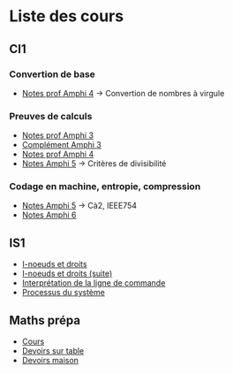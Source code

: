# Liste des cours

## CI1
### Convertion de base
- [Notes prof Amphi 4](https://github.com/Shewiiii/DL-Maths-Info-PC-L1/blob/main/CI1/10-02-amphi04_notes.pdf) $\rightarrow$ Convertion de nombres à virgule

### Preuves de calculs
- [Notes prof Amphi 3](https://github.com/Shewiiii/DL-Maths-Info-PC-L1/blob/main/CI1/09-25-amphi03_notes.pdf)
- [Complément Amphi 3](https://github.com/Shewiiii/DL-Maths-Info-PC-L1/blob/main/CI1/09-25-mini_notes.md)
- [Notes prof Amphi 4](https://github.com/Shewiiii/DL-Maths-Info-PC-L1/blob/main/CI1/10-02-amphi04_notes.pdf)
- [Notes Amphi 5](https://github.com/Shewiiii/DL-Maths-Info-PC-L1/blob/main/CI1/10-09-Amphi5.md) $\rightarrow$ Critères de divisibilité


### Codage en machine, entropie, compression
- [Notes Amphi 5](https://github.com/Shewiiii/DL-Maths-Info-PC-L1/blob/main/CI1/10-09-Amphi5.md) $\rightarrow$ Cà2, IEEE754
- [Notes Amphi 6](https://github.com/Shewiiii/DL-Maths-Info-PC-L1/blob/main/CI1/10-16-Amphi6.md)


## IS1
- [I-noeuds et droits](https://github.com/Shewiiii/DL-Maths-Info-PC-L1/blob/main/IS1/09-26-Inoeuds-et-droits.md)
- [I-noeuds et droits (suite)](https://github.com/Shewiiii/DL-Maths-Info-PC-L1/blob/main/IS1/10-10-Inoeuds-et-droits-2.md)
- [Interprétation de la ligne de commande](https://github.com/Shewiiii/DL-Maths-Info-PC-L1/blob/main/IS1/10-10-Interpretation-ligne-commande.md)
- [Processus du système](https://github.com/Shewiiii/DL-Maths-Info-PC-L1/blob/main/IS1/25-10-24-Des-processus-du-systeme.md)

## Maths prépa
- [Cours](https://github.com/Shewiiii/DL-Maths-Info-PC-L1/tree/main/Maths-sup-prepa/Cours)
- [Devoirs sur table](https://github.com/Shewiiii/DL-Maths-Info-PC-L1/tree/main/Maths-sup-prepa/Devoirs%20au%20lyc%C3%A9e)
- [Devoirs maison](https://github.com/Shewiiii/DL-Maths-Info-PC-L1/tree/main/Maths-sup-prepa/Devoirs%20%C3%A0%20la%20maison)
